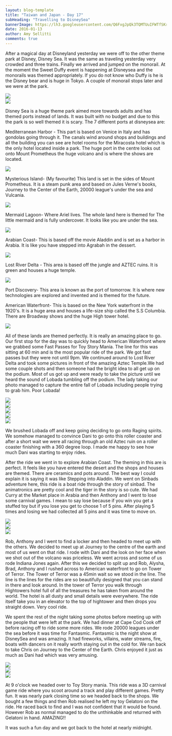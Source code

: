 ```yaml
---
layout: blog-template
title: "Taiwan and Japan - Day 17"
subHeading: "Travelling to DisneySea"
bannerImage: https://lh3.googleusercontent.com/Q6FxgJpQk3TQMTUuIFWTfSKrimzIFft6OeFjSdgONm5711MM3KG99wyyaewYU7HS92iRvZuxyIyfhzNLWcWcCrKiXyqKDpuDegDWJgGVdTlf2Fc1y0dEBNbzjfzZWCXSniG_8dDAUQ=w2400
date: 2016-01-13
author: Amy Sellitti
comments: true
---
```


After a magical day at Disneyland yesterday we were off to the other theme park at Disney, Disney Sea. It was the same as traveling yesterday very crowded and three trains. Finally we arrived and jumped on the monorail. At the moment the Sweet Duffy event is happening at Disneysea and the monorails was themed appropriately. If you do not know who Duffy is he is the Disney bear and is huge in Tokyo. A couple of monorail stops later and we were at the park.

<div class="center-image"><img src="https://lh3.googleusercontent.com/iPVUSesL4auuY3SzAtmSwOY3_xLHTYyY0gER-6Tyxj3dTU4asarKnqs3wsMXZ_gFqQnds_z_5gEpOUADyC5Q6xIMTRjnZriHGib2ZuKGhupBLB5idiNyavMPkaAe8UMqKTufWy1rkA=w2400" /></div>
<div class="center-image"><img src="https://lh3.googleusercontent.com/Q6FxgJpQk3TQMTUuIFWTfSKrimzIFft6OeFjSdgONm5711MM3KG99wyyaewYU7HS92iRvZuxyIyfhzNLWcWcCrKiXyqKDpuDegDWJgGVdTlf2Fc1y0dEBNbzjfzZWCXSniG_8dDAUQ=w2400" /></div>

 Disney Sea is a huge theme park aimed more towards adults and has themed ports instead of lands. It was built with no budget and due to this the park is so well themed it is scary. The 7 different ports at disneysea are:

Mediterranean Harbor - This part is based on Venice in Italy and has gondolas going through it. The canals wind around shops and buildings and all the building you can see are hotel rooms for the Miracosta hotel which is the only hotel located inside a park. The huge port in the centre looks out onto Mount Prometheus the huge volcano and is where the shows are located. 
<div class="center-image"><img src="https://lh3.googleusercontent.com/9-Mc6-mRNsvy0Zy64_KWavNoXJley68fCtZ6EL9BznGMehX_WeyFxlBaWZi8aUQiy5jVmLkWS8W02_6sS-p0kcy5VLKRMxbYaQGIX0xLMa4wq7wSitneqCkuwoMVkxe23t2z2p_MwQ=w2400" /></div>

Mysterious Island- (My favourite) This land is set in the sides of Mount Prometheus. It is a steam punk area and based on Jules Verne's books, Journey to the Center of the Earth, 20000 league's under the sea and Vulcania. 
 <div class="center-image"><img src="https://scontent.fmel5-1.fna.fbcdn.net/v/t1.0-9/12647226_10154392017290016_4522595260835741525_n.jpg?_nc_cat=0&oh=5b56402ad4dfe4cf9132d7c24a1f8788&oe=5C0A42C8" /></div>

Mermaid Lagoon- Where Ariel lives. The whole land here is themed for The little mermaid and is fully undercover. It looks like you are under the sea. 
<div class="center-image"><img src="https://lh3.googleusercontent.com/5CcEtg2cNofvH3j9Wx4RIjHR86X8yHXF9H3oVdcOy3EFy3NVWY3-swrRSglyY-03eG3lmbgJqkwgzSgup165ig8zi03xGg3SxFM90df02sdb5PST3Rwmtz4NBTgmmGL386I18CJjKw=w2400" /></div>

Arabian Coast- This is based off the movie Aladdin and is set as a harbor in Arabia. It is like you have stepped into Agrabah in the dessert.
<div class="center-image"><img src="https://lh3.googleusercontent.com/gAup4_V107Xv3V0gXCms2BcLuSI26vr5CLVa9aoCkFoaEpN88lxD6ImXDO6PJ49pH4o_8B9ziBwPPsKu05PXVvOs8TvmCq9uE617W7_anRLCOVity2uLzREpClhaWPY9BR6JKjhG4A=w2400" /></div>

Lost River Delta - This area is based off the jungle and AZTEC ruins. It is green and houses a huge temple. 
<div class="center-image"><img src="https://lh3.googleusercontent.com/GOfuZAa7DpFX9y5hKRTcD8dQvXDhOHQVvXI6uV24d44_YpLx3iHpZlnbnApLVLn1sLw9_3KkAC7N0Uj7APW7UaWiCLFvsKfTYmucOJOCiNYZIc1aWtTTK4WmHywZdbJ_OuMI1swlkg=w2400" /></div>

Port Discovery- This area is known as the port of tomorrow. It is where new technologies are explored and invented and is themed for the future. 

American Waterfront- This is based on the New York waterfront in the 1920's. It is a huge area and houses a life-size ship called the S.S Columbia. There are Broadway shows and the huge High tower hotel.
<div class="center-image"><img src="https://lh3.googleusercontent.com/3sU2Qs4sEfnFhHT9ieTJ0UU3Y8pZ3rbZhPwoK3Mm0t8tRa3i_K4esp5YHktMw_QN14QDofEkfWsoUEhKgB6bambeVvWzpJDDvM45Z8g8AcCZSrXsDh17FdM753Bf729FajQ5OFwz5Q=w2400" /></div>

All of these lands are themed perfectly. It is really an amazing place to go. Our first stop for the day was to quickly head to American Waterfront where we grabbed some Fast Passes for Toy Story Mania. The line for this was sitting at 60 min and is the most popular ride of the park. We got fast passes but they were not until 9pm. We continued around to Lost River Delta and took some pictures in front of the amazing Aztec Temple.We had some couple shots and then someone had the bright idea to all get up on the podium. Most of us got up and were ready to take the picture until we heard the sound of Lobada tumbling off the podium. The lady taking our photo managed to capture the entire fall of Lobada including people trying to grab him. Poor Lobada!


<div class="center-image"><img src="https://lh3.googleusercontent.com/voopPuC51-Q37XZPPHdpnEUCVYDoMqvrPXat-8vkGRhZ4u_REBP9esdRhjVzgCvkQAnEyO6GuBJQlZhykdX7UEC6Lb684UdMPe80itO-mEIlwahe9El5S4SEn_kHHaT1CB7VweXevA=w2400" /></div>
<div class="center-image"><img src="https://lh3.googleusercontent.com/UYOXOibBjnRZHPTA425BvbLnsGh2kSizGFR4qPpailYhP1qWQ-cxH4sbjdBvyPJ2aXKlUT0VF0ZSdZ88lwtU-ymyHXRYv5zzt_n-Prbt45uzl8Y_RpadJj360zaC66Vm0cOQOyAFoA=w2400" /></div>
<div class="center-image"><img src="https://lh3.googleusercontent.com/55CmHE6Bcaqcz7zvBLKZJV1AKCXAeficidgEClfzhKaYVBcWe6HOfDcWvRXc0JpX6M4Molskp99PQ4ixozTnXPWiu2ym8J9dudgGUwbysk1EBD408XUA8DyENZT4JHmPg_FrfGsKIg=w2400" /></div>
<div class="center-image"><img src="https://lh3.googleusercontent.com/O_hd01OF7_T1kxJyEInh3fU-RNoewudyUXHlEstoNai_Bkot4B6khYjjxxagZGsOnFdK9cxyaPqK8y1uPbWaq31e-CkS--1hc1C0HZbp70s_eVqY6zNhk6Jo9Png8weUjw9qi-2DVA=w2400" /></div>
<div class="center-image"><img src="https://lh3.googleusercontent.com/yhTfuLOIGWLKZvnB8vJ6lN2wOnZcoRp3wPKexFsTowxUpC9YAuXQpBDdFxi4JdixMSRUV3mzXlR5vllEgTVGgERdU_tVB-m0xyqElpdyFwHq_NbGtHWeM_yTT0QfA-ZeUpAc_du_kA=w2400" /></div>

We brushed Lobada off and keep going deciding to go onto Raging spirits. We somehow managed to convince Dani to go onto this roller coaster and after a short wait we were all racing through an old Aztec ruin on a roller coaster finishing with a 360 degree loop. I made me happy to see how much Dani was starting to enjoy rides. 

After the ride we went in to explore Arabian Coast. The theming in this are is perfect. It feels like you have entered the desert and the shops and houses are themed. There are ceramics and pots around. The best way I could explain it is saying it was like Stepping into Aladdin. We went on Sinbads adventure here, this ride is a boat ride through the story of sinbad. The animatronics are pretty cool and the tiger in the story is so cute. We had Curry at the Market place in Arabia and then Anthony and I went to lose some carnival games. I mean to say lose because if you win you get a stuffed toy but if you lose you get to choose 1 of 5 pins. After playing 5 times and losing we had collected all 5 pins and it was time to move on.

<div class="center-image"><img src="https://lh3.googleusercontent.com/lE28-lkW4nPWQl6Snohn8qDUDAyuPkIOgq53ME3C9oqbLR5rEB59RTpINSO7vjVYD120qkms4qSez6QmevtSOfc_OIlFprKY67_9gCOzTNMwYFpBbMoJUIYDskVYSKzMskjJcyLa3A=w2400" /></div>
<div class="center-image"><img src="https://lh3.googleusercontent.com/rq98m1gYYsi8bON-ZirmbvTkhV-e7Q2FzINAahp2V0BqfS-MSBg91SJpdTEjkwiRbXKaIm5822Qpt5ERz5xw2pjwKKTy4Z3DnU12Z41VB9YgdyNnGDOfHJfxd4sxknr8mnHwDFK7kw=w2400" /></div>
<div class="center-image"><img src="https://lh3.googleusercontent.com/dz8APi1bUFQEq3hzGsJ_ohDjo0XgY0w8FoR6R5pDaqeJCf9xNJrptP-VuWiAHzkG9oK6k3PutWtgLvTo4J_8Q-LenT_DJekRzlD4FiIQTnwmJEyIUkUFiOyMLpG0ncLPw90BXh3FMw=w2400" /></div>

Rob, Anthony and I went to find a locker and then headed to meet up with the others. We decided to meet up at Journey to the centre of the earth and most of us went on that ride. I rode with Dani and the look on her face when we shot out of the volcano was priceless. We went across and some of us rode Indiana Jones again. After this we decided to split up and Rob, Alysha, Brad, Anthony and I rushed across to American waterfront to go on Tower of Terror. The Tower of Terror was a 45min wait so we stood in the line. The line is the lines for the rides are so beautifully designed that you can stand in there and look around. In the tower of Terror you walk through Hightowers hotel full of all the treasures he has taken from around the world. The hotel is all dusty and small details were everywhere. The ride itself take you in an elevator to the top of hightower and then drops you straight down. Very cool ride.

We spent the rest of the night taking some photos before meeting up with the people that were left at the park. We had dinner at Cape Cod Cook off before racing off to ride some more rides. We rode 20000 leagues under the sea before it was time for Fantasmic. Fantasmic is the night show at DisneySea and was amazing. It had fireworks, villains, water streams, fire, boats with dancers on it really worth staying out in the cold for. We ran back to take Chris on Journey to the Center of the Earth. Chris enjoyed it just as much as Dani had which was very amusing. 

<div class="center-image"><img src="https://lh3.googleusercontent.com/GEe7wNHRNXn3DEBbImT12v8amtWpgYV3hfpNVcrBRW12NmoMoX33HUb9KLDIAVCF5plM2w_S_CMR_wRXVmgAwYV3j8oosaLp98NMVLdC3XD0q-qqinN462I7VyfoeEOiey1ms5qL0Q=w2400" /></div>
<div class="center-image"><img src="https://lh3.googleusercontent.com/1rzSqEy-0D29iZwkPHlwR5XCtSjSTsIL1aW67u4EP7ATX_FpcEi3s2PL3s-v7YuwOc6XfOUTCSzYtrRY8TGv10ikXiCR_sqskKa4cxBh7mIAgNhYkWfXaypHhRGjjEeFqRfIb-JdRw=w2400" /></div>
<div class="center-image"><img src="https://lh3.googleusercontent.com/QXqBM5AJGGoLjO999RaiIL5mFX8C8m6ap7_Bx0rnAE4Yx4OEzzAsA7deEBAMsFvXrD-vUAbHuwRJ5-_VQ8QVrB0luIWoStKIAdtEwKeypPI-MnZRPJX9AgOj6tcR-K4JrF5HzeXvmQ=w2400" /></div>

At 9 o'clock we headed over to Toy Story mania. This ride was a 3D carnival game ride where you scoot around a track and play different games. Pretty fun. It was nearly park closing time so we headed back to the shops. We bought a few things and then Rob realised he left my toy Gelatoni on the ride. He raced back to find and I was not confident that it would be found. However Rob as normal managed to do the unthinkable and returned with Gelatoni in hand. AMAZING!!
 
It was such a fun day and we got back to the hotel at nearly midnight. 
